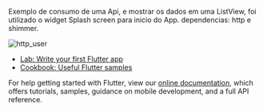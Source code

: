 
Exemplo de consumo de uma Api,
e mostrar os dados em uma ListView,
foi utilizado o widget Splash screen para inicio do App.
 dependencias: http e shimmer.
 
![http_user](https://user-images.githubusercontent.com/98062365/156669341-a3a82765-11f0-42e2-8fe0-52626aa77364.gif)


- [Lab: Write your first Flutter app](https://flutter.dev/docs/get-started/codelab)
- [Cookbook: Useful Flutter samples](https://flutter.dev/docs/cookbook)

For help getting started with Flutter, view our
[online documentation](https://flutter.dev/docs), which offers tutorials,
samples, guidance on mobile development, and a full API reference.
